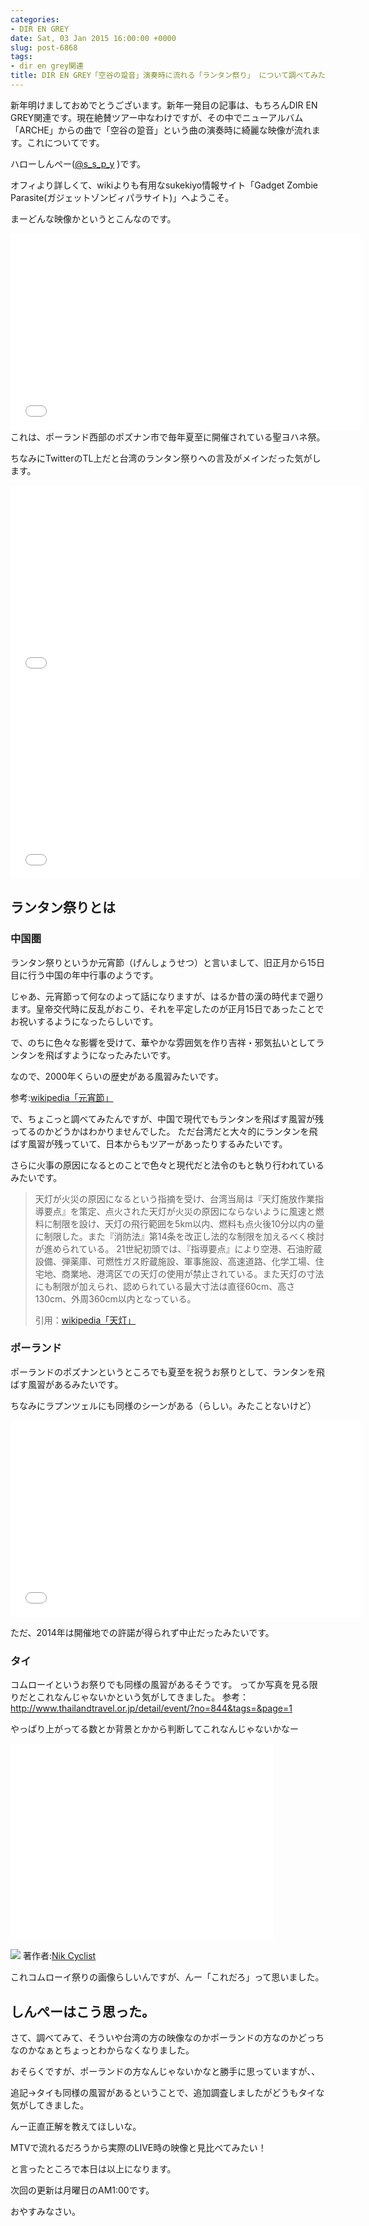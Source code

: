 ```yaml
---
categories:
- DIR EN GREY
date: Sat, 03 Jan 2015 16:00:00 +0000
slug: post-6868
tags:
- dir en grey関連
title: DIR EN GREY「空谷の跫音」演奏時に流れる「ランタン祭り」 について調べてみた
---
```


新年明けましておめでとうございます。新年一発目の記事は、もちろんDIR EN GREY関連です。現在絶賛ツアー中なわけですが、その中でニューアルバム「ARCHE」からの曲で「空谷の跫音」という曲の演奏時に綺麗な映像が流れます。これについてです。

<!--more-->ハローしんぺー(<a href="https://twitter.com/s_s_p_y" target="_blank">@s_s_p_y</a> )です。
オフィより詳しくて、wikiよりも有用なsukekiyo情報サイト「Gadget Zombie Parasite(ガジェットゾンビィパラサイト)」へようこそ。

まーどんな映像かというとこんなのです。

<iframe width="560" height="315" src="//www.youtube.com/embed/L5mvTl4yfvM" frameborder="0" allowfullscreen></iframe>
これは、ポーランド西部のポズナン市で毎年夏至に開催されている聖ヨハネ祭。

ちなみにTwitterのTL上だと台湾のランタン祭りへの言及がメインだった気がします。
<iframe width="560" height="315" src="//www.youtube.com/embed/ezFk3h6xUP8" frameborder="0" allowfullscreen></iframe>

<iframe width="560" height="315" src="//www.youtube.com/embed/0mUbNrGVU0U" frameborder="0" allowfullscreen></iframe>


<h2>ランタン祭りとは</h2>

<h3>中国圏</h3>

ランタン祭りというか元宵節（げんしょうせつ）と言いまして、旧正月から15日目に行う中国の年中行事のようです。

じゃあ、元宵節って何なのよって話になりますが、はるか昔の漢の時代まで遡ります。皇帝交代時に反乱がおこり、それを平定したのが正月15日であったことでお祝いするようになったらしいです。

で、のちに色々な影響を受けて、華やかな雰囲気を作り吉祥・邪気払いとしてランタンを飛ばすようになったみたいです。

なので、2000年くらいの歴史がある風習みたいです。


参考:<a href="http://ja.wikipedia.org/wiki/%E5%85%83%E5%AE%B5%E7%AF%80">wikipedia「元宵節」</a>


で、ちょこっと調べてみたんですが、中国で現代でもランタンを飛ばす風習が残ってるのかどうかはわかりませんでした。
ただ台湾だと大々的にランタンを飛ばす風習が残っていて、日本からもツアーがあったりするみたいです。

さらに火事の原因になるとのことで色々と現代だと法令のもと執り行われているみたいです。

<blockquote>

天灯が火災の原因になるという指摘を受け、台湾当局は『天灯施放作業指導要点』を策定、点火された天灯が火災の原因にならないように風速と燃料に制限を設け、天灯の飛行範囲を5km以内、燃料も点火後10分以内の量に制限した。また『消防法』第14条を改正し法的な制限を加えるべく検討が進められている。
21世紀初頭では、『指導要点』により空港、石油貯蔵設備、弾薬庫、可燃性ガス貯蔵施設、軍事施設、高速道路、化学工場、住宅地、商業地、港湾区での天灯の使用が禁止されている。また天灯の寸法にも制限が加えられ、認められている最大寸法は直径60cm、高さ130cm、外周360cm以内となっている。

引用：<a href="http://ja.wikipedia.org/wiki/%E5%A4%A9%E7%81%AF">wikipedia「天灯」</a>
</blockquote>


<h3>ポーランド</h3>

ポーランドのポズナンというところでも夏至を祝うお祭りとして、ランタンを飛ばす風習があるみたいです。

ちなみにラプンツェルにも同様のシーンがある（らしい。みたことないけど）
<iframe width="560" height="315" src="//www.youtube.com/embed/vudLgnGEd1M" frameborder="0" allowfullscreen></iframe>

ただ、2014年は開催地での許諾が得られず中止だったみたいです。

<h3>タイ</h3>


コムローイというお祭りでも同様の風習があるそうです。
ってか写真を見る限りだとこれなんじゃないかという気がしてきました。
参考：http://www.thailandtravel.or.jp/detail/event/?no=844&tags=&page=1

やっぱり上がってる数とか背景とかから判断してこれなんじゃないかなー
<iframe width="420" height="315" src="//www.youtube.com/embed/m6K02fMYqKc" frameborder="0" allowfullscreen></iframe>


![](images/8ed1ac4e901a090cf4077e4eb7d5415d.jpg)
著作者:<a href="http://free-photos.gatag.net/2013/11/23/020000.html">Nik Cyclist</a>

これコムローイ祭りの画像らしいんですが、んー「これだろ」って思いました。

<h2>しんぺーはこう思った。</h2>
さて、調べてみて、そういや台湾の方の映像なのかポーランドの方なのかどっちなのかなぁとちょっとわからなくなりました。

おそらくですが、ポーランドの方なんじゃないかなと勝手に思っていますが、、

追記→タイも同様の風習があるということで、追加調査しましたがどうもタイな気がしてきました。

んー正直正解を教えてほしいな。

MTVで流れるだろうから実際のLIVE時の映像と見比べてみたい！

と言ったところで本日は以上になります。

次回の更新は月曜日のAM1:00です。

おやすみなさい。